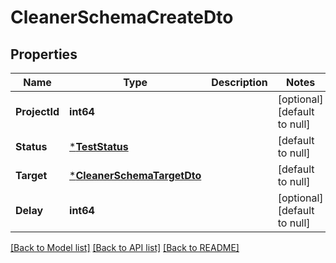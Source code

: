# CleanerSchemaCreateDto

## Properties
Name | Type | Description | Notes
------------ | ------------- | ------------- | -------------
**ProjectId** | **int64** |  | [optional] [default to null]
**Status** | [***TestStatus**](TestStatus.md) |  | [default to null]
**Target** | [***CleanerSchemaTargetDto**](CleanerSchemaTargetDto.md) |  | [default to null]
**Delay** | **int64** |  | [optional] [default to null]

[[Back to Model list]](../README.md#documentation-for-models) [[Back to API list]](../README.md#documentation-for-api-endpoints) [[Back to README]](../README.md)

